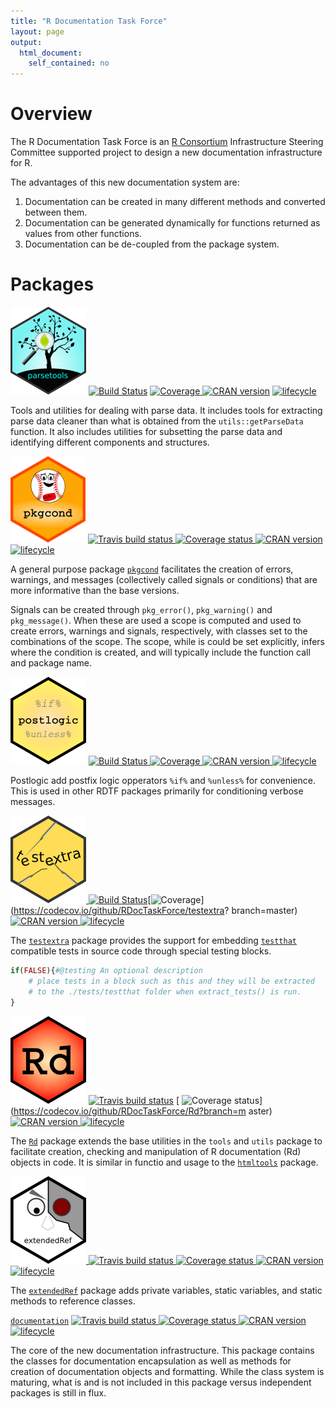 ```yaml
---
title: "R Documentation Task Force"
layout: page
output: 
  html_document:
    self_contained: no
---
```


# Overview

The R Documentation Task Force is an [R Consortium](https://www.r-consortium.org/)
Infrastructure Steering Committee supported project to design a new
documentation infrastructure for R.

The advantages of this new documentation system are:
1. Documentation can be created in many different methods and converted between them.
2. Documentation can be generated dynamically for functions returned as
   values from other functions.
3. Documentation can be de-coupled from the package system.


# Packages

[![parsetools](https://github.com/RDocTaskForce/parsetools/raw/master/man/figures/logo.png)](https://github.com/RDocTaskForce/parsetools) [
![Build Status](https://travis-ci.org/RDocTaskForce/parsetools.svg?branch=master)](https://travis-ci.org/RDocTaskForce/parsetools) [
![Coverage](https://codecov.io/github/RDocTaskForce/parsetools/coverage.svg?branch=master)](https://codecov.io/github/RDocTaskForce/parsetools?branch=master)[
![CRAN version](http://www.r-pkg.org/badges/version/parsetools)](https://cran.r-project.org/package=parsetools) [
![lifecycle](https://img.shields.io/badge/lifecycle-maturing-blue.svg)](https://www.tidyverse.org/lifecycle/#maturing)

Tools and utilities for dealing with parse data.  It includes tools for
extracting parse data cleaner than what is obtained from the
`utils::getParseData` function.  It also includes utilities for
subsetting the parse data and identifying different components and
structures.

[![`pkgcond`](https://github.com/RDocTaskForce/pkgcond/raw/master/man/figures/logo.png)](https://github.com/RDocTaskForce/pkgcond) [
![Travis build status](https://travis-ci.org/RDocTaskForce/pkgcond.svg?branch=master)](https://travis-ci.org/RDocTaskForce/pkgcond)[
![Coverage status](https://codecov.io/gh/RDocTaskForce/pkgcond/branch/master/graph/badge.svg)](https://codecov.io/github/RDocTaskForce/pkgcond?branch=master)[
![CRAN version](http://www.r-pkg.org/badges/version/pkgcond)](https://cran.r-project.org/package=pkgcond)[
![lifecycle](https://img.shields.io/badge/lifecycle-maturing-blue.svg)](https://www.tidyverse.org/lifecycle/#maturing)

A general purpose package [`pkgcond`](https://github.com/RDocTaskForce/pkgcond) 
facilitates the creation of errors, warnings,
and messages (collectively called signals or conditions) that are more informative
than the base versions.

Signals can be created through `pkg_error()`, `pkg_warning()` and `pkg_message()`.
When these are used a scope is computed and used to create errors, warnings and 
signals, respectively, with classes set to the combinations of the scope.
The scope, while is could be set explicitly, infers where the condition is created,
and will typically include the function call and package name.

[![`postlogic`](https://github.com/RDocTaskForce/postlogic/raw/master/man/figures/logo.png)](https://github.com/RDocTaskForce/postlogic) [
![Build Status](https://travis-ci.org/RDocTaskForce/postlogic.svg?branch=master)](https://travis-ci.org/RDocTaskForce/postlogic)[
![Coverage](https://codecov.io/github/RDocTaskForce/postlogic/coverage.svg?branch=master)](https://codecov.io/github/RDocTaskForce/postlogic?branch=master)[
![CRAN version](http://www.r-pkg.org/badges/version/postlogic)](https://cran.r-project.org/package=postlogic)[
![lifecycle](https://img.shields.io/badge/lifecycle-experimental-orange.svg)](https://www.tidyverse.org/lifecycle/#experimental)

Postlogic add postfix logic opperators `%if%` and `%unless%` for 
convenience.  This is used in other RDTF packages primarily for 
conditioning verbose messages.

[![`testextra`](https://github.com/RDocTaskForce/testextra/raw/master/man/figures/logo.png)
](https://github.com/RDocTaskForce/testextra) [
![Build Status](https://travis-ci.org/RDocTaskForce/testextra.svg?branch=master)](https://travis-ci.org/RDocTaskForce/testextra)[![Coverage](https://codecov.io/github/RDocTaskForce/testextra/coverage.svg?branch=master)](https://codecov.io/github/RDocTaskForce/testextra?
branch=master)[
![CRAN version](http://www.r-pkg.org/badges/version/testextra)](https://cran.r-project.org/package=testextra)[
![lifecycle](https://img.shields.io/badge/lifecycle-maturing-blue.svg)](https://www.tidyverse.org/lifecycle/#maturing)

The [`testextra`](https://github.com/RDocTaskForce/testextra) package 
provides the support for embedding [`testthat`](https://cran.r-project.org/package=testthat)
compatible tests in source code through special testing blocks.

```r
if(FALSE){#@testing An optional description
    # place tests in a block such as this and they will be extracted
    # to the ./tests/testthat folder when extract_tests() is run.
}
```

[![`Rd`](https://github.com/RDocTaskForce/Rd/raw/master/man/figures/logo.png)](https://github.com/RDocTaskForce/Rd) [
![Travis build status](https://travis-ci.org/RDocTaskForce/Rd.svg?branch=master)](https://travis-ci.org/RDocTaskForce/Rd) [
![Coverage status](https://codecov.io/gh/RDocTaskForce/Rd/branch/master/graph/badge.svg)](https://codecov.io/github/RDocTaskForce/Rd?branch=m
aster)[
![CRAN version](http://www.r-pkg.org/badges/version/Rd)](https://cran.r-project.org/package=Rd)[
![lifecycle](https://img.shields.io/badge/lifecycle-maturing-blue.svg)](https://www.tidyverse.org/lifecycle/#maturing)

The [`Rd`](https://github.com/RDocTaskForce/Rd) package extends the base 
utilities in the `tools` and `utils` package to facilitate creation, 
checking and manipulation of R documentation (Rd) objects in code.
It is similar in functio and usage to the [`htmltools`](https://cran.r-project.org/package=htmltools)
package.

[![`extendedRef`](https://github.com/RDocTaskForce/extendedRef/raw/master/man/figures/logo.png)](https://github.com/RDocTaskForce/extendedRef)[
![Travis build status](https://travis-ci.org/RDocTaskForce/extendedRef.svg?branch=master)](https://travis-ci.org/RDocTaskForce/extendedRef)[
![Coverage status](https://codecov.io/gh/RDocTaskForce/extendedRef/branch/master/graph/badge.svg)](https://codecov.io/github/RDocTaskForce/extendedRef?branch=master)[
![CRAN version](http://www.r-pkg.org/badges/version/extendedRef)](https://cran.r-project.org/package=extendedRef)[
![lifecycle](https://img.shields.io/badge/lifecycle-experimental-orange.svg)](https://www.tidyverse.org/lifecycle/#experimental)

The [`extendedRef`](https://github.com/RDocTaskForce/extendedRef) package
adds private variables, static variables, and static methods to 
reference classes.

[`documentation`](https://github.com/RDocTaskForce/documentation) [
![Travis build status](https://travis-ci.org/RDocTaskForce/documentation.svg?branch=master)](https://travis-ci.org/RDocTaskForce/documentation)[
![Coverage status](https://codecov.io/gh/RDocTaskForce/documentation/branch/master/graph/badge.svg)](https://codecov.io/github/RDocTaskForce/documentation?branch=master)[
![CRAN version](http://www.r-pkg.org/badges/version/documentation)](https://cran.r-project.org/package=documentation)[
![lifecycle](https://img.shields.io/badge/lifecycle-experimental-orange.svg)](https://www.tidyverse.org/lifecycle/#experimental)

The core of the new documentation infrastructure. This package contains
the classes for documentation encapsulation as well as methods for
creation of documentation objects and formatting.  While the class 
system is maturing, what is and is not included in this package versus
independent packages is still in flux.

